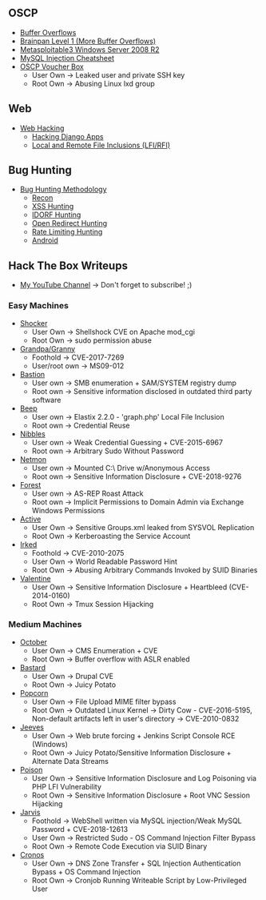 ## OSCP

* [Buffer Overflows](./oscp/buffer-overflow.html)
* [Brainpan Level 1 (More Buffer Overflows)](./oscp/brainpan1.html)
* [Metasploitable3 Windows Server 2008 R2](./oscp/metasploitable3-win2k8.html)
* [MySQL Injection Cheatsheet](./web/mysqlinjection.html)
* [OSCP Voucher Box](./oscp/oscp.html)
    * User Own -> Leaked user and private SSH key
    * Root Own -> Abusing Linux lxd group

## Web

* [Web Hacking](./web/web.html)
    * [Hacking Django Apps](./web/django.html)
    * [Local and Remote File Inclusions (LFI/RFI)](./web/lfi.html)

## Bug Hunting

* [Bug Hunting Methodology](./bug-hunting/methodology.html)
    * [Recon](./bug-hunting/recon.html)
    * [XSS Hunting](./bug-hunting/xss.html)
    * [IDORF Hunting](./bug-hunting/idorf.html)
    * [Open Redirect Hunting](./bug-hunting/open-redirect.html)
    * [Rate Limiting Hunting](./bug-hunting/rate-limiting.html)
    * [Android](./bug-hunting/android.html)

## Hack The Box Writeups

* [My YouTube Channel](https://www.youtube.com/channel/UCjjPQZM-DNqCNbcLkFkYprQ/videos) -> Don't forget to subscribe! ;)

### Easy Machines

* [Shocker](./htb/shocker.html)
    * User Own -> Shellshock CVE on Apache mod_cgi
    * Root Own -> sudo permission abuse
* [Grandpa/Granny](./htb/grandpa.html)
    * Foothold      -> CVE-2017-7269
    * User/root own -> MS09-012
* [Bastion](./htb/bastion.html)
    * User own -> SMB enumeration + SAM/SYSTEM registry dump
    * Root own -> Sensitive information disclosed in outdated third party software
* [Beep](./htb/beep.html)
    * User own -> Elastix 2.2.0 - 'graph.php' Local File Inclusion
    * Root own -> Credential Reuse
* [Nibbles](./htb/nibbles.html)
    * User own -> Weak Credential Guessing + CVE-2015-6967
    * Root own -> Arbitrary Sudo Without Password
* [Netmon](./htb/netmon.html)
    * User own -> Mounted C:\ Drive w/Anonymous Access
    * Root own -> Sensitive Information Disclosure + CVE-2018-9276
* [Forest](./htb/forest.html)
    * User own -> AS-REP Roast Attack
    * Root own -> Implicit Permissions to Domain Admin via Exchange Windows Permissions
* [Active](./htb/active.html)
    * User Own -> Sensitive Groups.xml leaked from SYSVOL Replication
    * Root Own -> Kerberoasting the Service Account
* [Irked](./htb/irked.html)
    * Foothold -> CVE-2010-2075
    * User Own -> World Readable Password Hint
    * Root Own -> Abusing Arbitrary Commands Invoked by SUID Binaries
* [Valentine](./htb/valentine.html)
    * User Own -> Sensitive Information Disclosure + Heartbleed (CVE-2014-0160)
    * Root Own -> Tmux Session Hijacking

### Medium Machines

* [October](./htb/october.html)
    * User Own -> CMS Enumeration + CVE
    * Root Own -> Buffer overflow with ASLR enabled
* [Bastard](./htb/bastard.html)
    * User Own -> Drupal CVE
    * Root Own -> Juicy Potato
* [Popcorn](./htb/popcorn.html)
    * User Own -> File Upload MIME filter bypass
    * Root Own -> Outdated Linux Kernel -> Dirty Cow - CVE-2016-5195, Non-default artifacts left in user's directory -> CVE-2010-0832
* [Jeeves](./htb/jeeves.html)
    * User Own -> Web brute forcing + Jenkins Script Console RCE (Windows)
    * Root Own -> Juicy Potato/Sensitive Information Disclosure + Alternate Data Streams
* [Poison](./htb/poison.html)
    * User Own -> Sensitive Information Disclosure and Log Poisoning via PHP LFI Vulnerability
    * Root Own -> Sensitive Information Disclosure + Root VNC Session Hijacking
* [Jarvis](./htb/jarvis.html)
    * Foothold -> WebShell written via MySQL injection/Weak MySQL Password + CVE-2018-12613
    * User Own -> Restricted Sudo - OS Command Injection Filter Bypass
    * Root Own -> Remote Code Execution via SUID Binary
* [Cronos](./htb/cronos.html)
    * User Own -> DNS Zone Transfer + SQL Injection Authentication Bypass + OS Command Injection
    * Root Own -> Cronjob Running Writeable Script by Low-Privileged User

